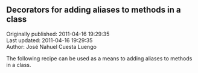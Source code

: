 ## Decorators for adding aliases to methods in a class  
Originally published: 2011-04-16 19:29:35  
Last updated: 2011-04-16 19:29:35  
Author: José Nahuel Cuesta Luengo  
  
The following recipe can be used as a means to adding aliases to methods in a class.
